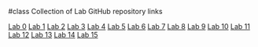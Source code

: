 #class
Collection of Lab GitHub repository links

[Lab 0](https://github.com/Duran-Calpoly/lab0-isaacericsson222)
[Lab 1](https://github.com/Duran-Calpoly/lab1-isaacericsson222)
[Lab 2](https://github.com/Duran-Calpoly/lab2-isaacericsson222)
[Lab 3](https://github.com/Duran-Calpoly/lab-3-isaacericsson222)
[Lab 4](https://github.com/Duran-Calpoly/lab4-isaacericsson222)
[Lab 5](https://github.com/Duran-Calpoly/lab-5-isaacericsson222)
[Lab 6](https://github.com/Duran-Calpoly/lab-6-isaacericsson222)
[Lab 7](https://github.com/Duran-Calpoly/lab-7-isaacericsson222)
[Lab 8](https://github.com/Duran-Calpoly/lab-8-cs202-isaacericsson222)
[Lab 9](https://github.com/Duran-Calpoly/lab-9-isaacericsson222)
[Lab 10](https://github.com/Duran-Calpoly/lab-10-isaacericsson222)
[Lab 11](https://github.com/Duran-Calpoly/lab-11-isaacericsson222)
[Lab 12](https://canvas.calpoly.edu/courses/137532/assignments/1102872)
[Lab 13](https://canvas.calpoly.edu/courses/137532/assignments/1102873)
[Lab 14](https://github.com/Duran-Calpoly/lab-14-isaacericsson222-1)
[Lab 15](https://canvas.calpoly.edu/courses/137532/assignments/1102875)







